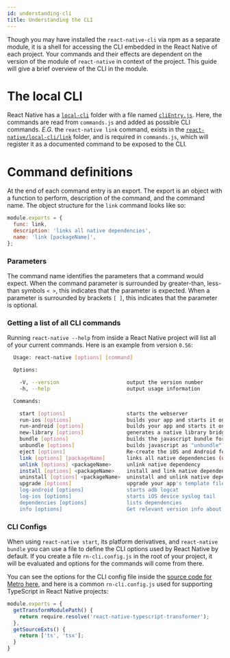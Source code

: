 ```yaml
---
id: understanding-cli
title: Understanding the CLI
---
```


Though you may have installed the `react-native-cli` via npm as a separate module, it is a shell for accessing the CLI embedded in the React Native of each project. Your commands and their effects are dependent on the version of the module of `react-native` in context of the project. This guide will give a brief overview of the CLI in the module.

# The local CLI

React Native has a [`local-cli`](https://github.com/facebook/react-native/tree/master/local-cli) folder with a file named [`cliEntry.js`](https://github.com/facebook/react-native/blob/master/local-cli/cliEntry.js). Here, the commands are read from `commands.js` and added as possible CLI commands. _E.G._ the `react-native link` command, exists in the [`react-native/local-cli/link`](https://github.com/facebook/react-native/blob/master/local-cli/link/) folder, and is required in `commands.js`, which will register it as a documented command to be exposed to the CLI.

# Command definitions

At the end of each command entry is an export. The export is an object with a function to perform, description of the command, and the command name. The object structure for the `link` command looks like so:

```javascript
module.exports = {
  func: link,
  description: 'links all native dependencies',
  name: 'link [packageName]',
};
```

### Parameters

The command name identifies the parameters that a command would expect. When the command parameter is surrounded by greater-than, less-than symbols `< >`, this indicates that the parameter is expected. When a parameter is surrounded by brackets `[ ]`, this indicates that the parameter is optional.

### Getting a list of all CLI commands

Running `react-native --help` from inside a React Native project will list all of your current commands. Here is an example from version `0.56`:

```sh
  Usage: react-native [options] [command]

  Options:

    -V, --version                      output the version number
    -h, --help                         output usage information

  Commands:

    start [options]                    starts the webserver
    run-ios [options]                  builds your app and starts it on iOS simulator
    run-android [options]              builds your app and starts it on a connected Android emulator or device
    new-library [options]              generates a native library bridge
    bundle [options]                   builds the javascript bundle for offline use
    unbundle [options]                 builds javascript as "unbundle" for offline use
    eject [options]                    Re-create the iOS and Android folders and native code
    link [options] [packageName]       links all native dependencies (updates native build files)
    unlink [options] <packageName>     unlink native dependency
    install [options] <packageName>    install and link native dependencies
    uninstall [options] <packageName>  uninstall and unlink native dependencies
    upgrade [options]                  upgrade your app's template files to the latest version; run this after updating the react-native version in your package.json and running npm install
    log-android [options]              starts adb logcat
    log-ios [options]                  starts iOS device syslog tail
    dependencies [options]             lists dependencies
    info [options]                     Get relevant version info about OS, toolchain and libraries
```

### CLI Configs

When using `react-native start`, its platform derivatives, and `react-native bundle` you can use a file to define the CLI options used by React Native by default. If you create a file `rn-cli.config.js` in the root of your project, it will be evaluated and options for the commands will come from there.

You can see the options for the CLI config file inside the [source code for Metro here](https://github.com/facebook/metro/blob/master/packages/metro/src/Config.js), and here is a common `rn-cli.config.js` used for supporting TypeScript in React Native projects:

```js
module.exports = {
  getTransformModulePath() {
    return require.resolve('react-native-typescript-transformer');
  },
  getSourceExts() {
    return ['ts', 'tsx'];
  }
}
```
